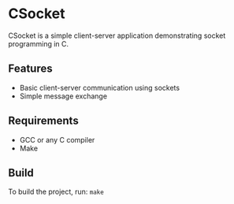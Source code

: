 # CSocket

CSocket is a simple client-server application demonstrating socket programming in C.

## Features

- Basic client-server communication using sockets
- Simple message exchange

## Requirements

- GCC or any C compiler
- Make

## Build

To build the project, run: `make`